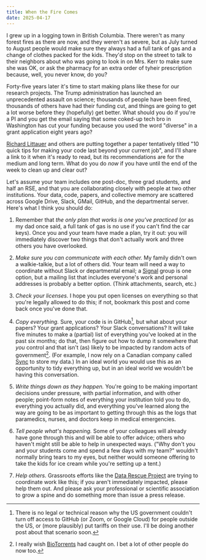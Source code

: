 ```yaml
---
title: When the Fire Comes
date: 2025-04-17
---
```


I grew up in a logging town in British Columbia.
There weren't as many forest fires as there are now,
and they weren't as severe,
but as July turned to August people would make sure they always had a full tank of gas
and a change of clothes packed for the kids.
They'd stop on the street to talk to their neighbors about who was going to look in on Mrs. Kerr
to make sure she was OK,
or ask the pharmacy for an extra order of tyheir prescription because,
well,
you never know,
do you?

Forty-five years later
it's time to start making plans like these for our research projects.
The Trump administration has launched an unprecedented assault on science;
thousands of people have been fired,
thousands of others have had their funding cut,
and things are going to get a lot worse before they (hopefully) get better.
What should you do if you're a PI
and you get the email saying that some coked-up tech bro in Washington has cut your funding
because you used the word "diverse" in a grant application eight years ago?

[Richard Littauer][littauer] and others are putting together a paper
tentatively titled "10 quick tips for making your code last beyond your current job",
and I'll share a link to it when it's ready to read,
but its recommendations are for the medium and long term.
What do you do *now*
if you have until the end of the week to clean up and clear out?

Let's assume your team includes one post-doc, three grad students, and half an RSE,
and that you are collaborating closely with people at two other institutions.
Your data, code, papers, and collective memory are scattered across Google Drive, Slack, GMail, GitHub,
and the departmental server.
Here's what I think you should do:

1.  Remember that *the only plan that works is one you've practiced*
    (or as my dad once said, a full tank of gas is no use if you can't find the car keys).
    Once you and your team have made a plan,
    try it out:
    you will immediately discover two things that don't actually work
    and three others you have overlooked.

1.  *Make sure you can communicate with each other.*
    My family didn't own a walkie-talkie,
    but a lot of others did.
    Your team will need a way to coordinate without Slack or departmental email;
    a [Signal][signal] group is one option,
    but a mailing list that includes everyone's work and personal addresses
    is probably a better option.
    (Think attachments, search, etc.)

1.  *Check your licenses.*
    I hope you put open licenses on everything so that you're legally allowed to do this;
    if not,
    bookmark this post and come back once you've done that.

1.  *Copy everything.*
    Sure, your code is in GitHub[^1], but what about your papers?
    Your grant applications?
    Your Slack conversations?
    It will take five minutes to make a (partial) list of everything you've looked at in the past six months;
    do that,
    then figure out how to dump it somewhere that *you* control
    and that isn't (as) likely to be impacted by random acts of government[^2].
    (For example, I now rely on a Canadian company called [Sync][sync] to store my data.)
    In an ideal world you would use this as an opportunity to tidy everything up,
    but in an ideal world we wouldn't be having this conversation.

1.  *Write things down as they happen.*
    You're going to be making important decisions under pressure,
    with partial information,
    and with other people;
    point-form notes of everything your institution told you to do,
    everything you actually did,
    and everything you've learned along the way
    are going to be as important to getting through this
    as the logs that paramedics, nurses, and doctors keep in medical emergencies.

1.  *Tell people what's happening.*
    Some of your colleagues will already have gone through this
    and will be able to offer advice;
    others who haven't might still be able to help in unexpected ways.
    ("Why don't you and your students come and spend a few days with my team?"
    wouldn't normally bring tears to my eyes,
    but neither would someone offering to take the kids for ice cream while you're setting up a tent.)

1.  *Help others.*
    Grassroots efforts like the [Data Rescue Project][data-rescue]
    are trying to coordinate work like this;
    if you aren't immediately impacted,
    please help them out.
    And please ask your professional or scientific association to grow a spine
    and do something more than issue a press release.

[^1]: There is no legal or technical reason why the US government couldn't turn off access to GitHub (or Zoom, or Google Cloud) for people outside the US, or (more plausibly) put tariffs on their use. I'll be doing another post about that scenario soon.

[^2]: I really wish [BioTorrents][biotorrents] had caught on. I bet a lot of other people do now too.

[biotorrents]: https://doi.org/10.1371/journal.pone.0010071
[data-rescue]: https://www.datarescueproject.org/
[littauer]: https://www.burntfen.com/
[signal]: https://signal.org/
[sync]: https://www.sync.com/

